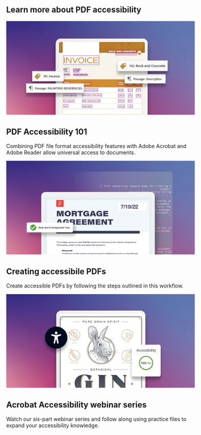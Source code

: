 <TitleBlock slots="heading" theme="light" className="titleBlock-align-left accessibility-title"/>

## Learn more about PDF accessibility

<ResourceCard slots="link, image, heading, text" width="25%" theme='light' className="useCaseCard-doc-gen" />

[](https://www.adobe.com/accessibility/pdf/pdf-accessibility-overview.html)

![EMPTY_ALT](../../images/8_PDF_Accessibility_101_Image.jpg)

## PDF Accessibility 101

Combining PDF file format accessibility features with Adobe Acrobat and Adobe Reader allow universal access to documents.

<ResourceCard slots="link, image, heading, text" width="25%" theme='light' className="useCaseCard-doc-gen" />

[](https://helpx.adobe.com/acrobat/using/creating-accessible-pdfs.html)

![EMPTY_ALT](../../images/8_Creating_accessible_PDFs_Image.jpg)

## Creating accessibile PDFs

Create accessible PDFs by following the steps outlined in this workflow.

<ResourceCard slots="link, image, heading, text" width="25%" theme='light' className="useCaseCard-doc-gen" />

[](https://experienceleague.adobe.com/docs/document-cloud-learn/acrobat-learning/advanced-tasks/accessibility-series/accessibility-series.html?)

![EMPTY_ALT](../../images/8_Acrobat_Accessibility_Webinar_Series.jpg)

## Acrobat Accessibility webinar series

Watch our six-part webinar series and follow along using practice files to expand your accessibility knowledge.
